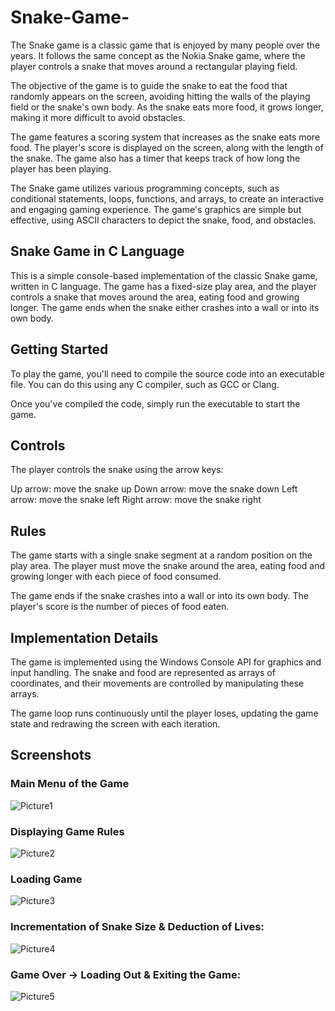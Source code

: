 # Snake-Game-

The Snake game is a classic game that is enjoyed by many people over the years. It follows the same concept as the Nokia Snake game, where the player controls a snake that moves around a rectangular playing field.

The objective of the game is to guide the snake to eat the food that randomly appears on the screen, avoiding hitting the walls of the playing field or the snake's own body. As the snake eats more food, it grows longer, making it more difficult to avoid obstacles.

The game features a scoring system that increases as the snake eats more food. The player's score is displayed on the screen, along with the length of the snake. The game also has a timer that keeps track of how long the player has been playing.

The Snake game utilizes various programming concepts, such as conditional statements, loops, functions, and arrays, to create an interactive and engaging gaming experience. The game's graphics are simple but effective, using ASCII characters to depict the snake, food, and obstacles.


## Snake Game in C Language

This is a simple console-based implementation of the classic Snake game, written in C language. The game has a fixed-size play area, and the player controls a snake that moves around the area, eating food and growing longer. The game ends when the snake either crashes into a wall or into its own body.

## Getting Started

To play the game, you'll need to compile the source code into an executable file. You can do this using any C compiler, such as GCC or Clang.

Once you've compiled the code, simply run the executable to start the game.

## Controls

The player controls the snake using the arrow keys:

Up arrow: move the snake up
Down arrow: move the snake down
Left arrow: move the snake left
Right arrow: move the snake right

## Rules
The game starts with a single snake segment at a random position on the play area. The player must move the snake around the area, eating food and growing longer with each piece of food consumed.

The game ends if the snake crashes into a wall or into its own body. The player's score is the number of pieces of food eaten.

## Implementation Details

The game is implemented using the Windows Console API for graphics and input handling. The snake and food are represented as arrays of coordinates, and their movements are controlled by manipulating these arrays.

The game loop runs continuously until the player loses, updating the game state and redrawing the screen with each iteration.


## Screenshots

### Main Menu of the Game
![Picture1](https://user-images.githubusercontent.com/66677354/224468034-4c91d423-8fba-4154-a8eb-abd581173177.png)

### Displaying Game Rules
![Picture2](https://user-images.githubusercontent.com/66677354/224468062-bb7de408-4c29-461a-9721-0131cd3fcbf4.png)

### Loading Game
![Picture3](https://user-images.githubusercontent.com/66677354/224468076-6f881477-fc4d-480d-ba64-d799211e83b7.png)

###  Incrementation of Snake Size & Deduction of Lives: 
![Picture4](https://user-images.githubusercontent.com/66677354/224468087-e55143df-dd4a-4ff4-8198-e2d52e1db5c6.png)

### Game Over -> Loading Out & Exiting the Game: 
![Picture5](https://user-images.githubusercontent.com/66677354/224468125-c9722887-e9a8-4d97-b4f0-fcc62b50b454.png)












